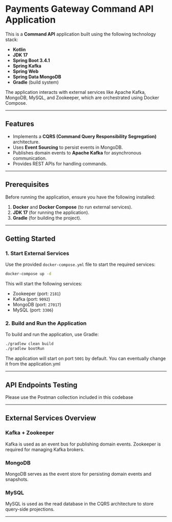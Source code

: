 # Payments Gateway Command API Application

This is a **Command API** application built using the following technology stack:

- **Kotlin**
- **JDK 17**
- **Spring Boot 3.4.1**
- **Spring Kafka**
- **Spring Web**
- **Spring Data MongoDB**
- **Gradle** (build system)

The application interacts with external services like Apache Kafka, MongoDB, MySQL, and Zookeeper, which are orchestrated using Docker Compose.

---

## Features

- Implements a **CQRS (Command Query Responsibility Segregation)** architecture.
- Uses **Event Sourcing** to persist events in MongoDB.
- Publishes domain events to **Apache Kafka** for asynchronous communication.
- Provides REST APIs for handling commands.

---

## Prerequisites

Before running the application, ensure you have the following installed:

1. **Docker** and **Docker Compose** (to run external services).
2. **JDK 17** (for running the application).
3. **Gradle** (for building the project).

---

## Getting Started


### 1. Start External Services

Use the provided `docker-compose.yml` file to start the required services:

```sh
docker-compose up -d
```

This will start the following services:
- Zookeeper (port: `2181`)
- Kafka (port: `9092`)
- MongoDB (port: `27017`)
- MySQL (port: `3306`)


### 2. Build and Run the Application

To build and run the application, use Gradle:

```sh
./gradlew clean build
./gradlew bootRun
```

The application will start on port `5001` by default. You can eventually change it from the application.yml

---

## API Endpoints Testing

Please use the Postman collection included in this codebase


---

## External Services Overview

### Kafka + Zookeeper
Kafka is used as an event bus for publishing domain events. Zookeeper is required for managing Kafka brokers.

### MongoDB
MongoDB serves as the event store for persisting domain events and snapshots.

### MySQL
MySQL is used as the read database in the CQRS architecture to store query-side projections.

---



